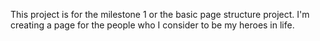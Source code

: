 This project is for the milestone 1 or the basic page structure project. I'm creating a page for the people who I 
consider to be my heroes in life. 
